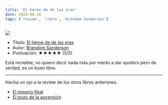 ```yaml
---
title: 'El héroe de de las eras'
date: 2024-08-28
tags: ['review', 'libro', 'Brandom Sanderson']
---
```

![](https://images-na.ssl-images-amazon.com/images/S/compressed.photo.goodreads.com/books/1464685636i/30323489._SX300_.jpg)

- Título: [El héroe de de las eras](https://www.goodreads.com/book/show/2767793-the-hero-of-ages)
- Autor: [Brandom Sanderson](https://www.goodreads.com/author/show/38550.Brandon_Sanderson)
- Puntuación: ★★★★★ (5/5)

Está increible, no quiero decir nada más por miedo a dar spoilers pero de verdad, es un buen libro.

---

Hecha un ojo a la review de los otros libros anteriores: 
- [El imperio final](/reviews/el-imperio-final)
- [El pozo de la ascensión](/reviews/el-pozo-de-la-ascension)

